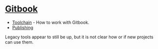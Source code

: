 # [Gitbook][gb]

* [Toolchain][gb-legacy-toolchain] - How to work with Gitbook.
* [Publishing][gb-legacy-pub]

[gb]: <https://www.gitbook.com>
[gb-legacy-toolchain]: <https://toolchain.gitbook.com>
[gb-legacy-pub]: <https://legacy.gitbook.com>

Legacy tools appear to still be up, but it is not clear how or if new projects can use them.
